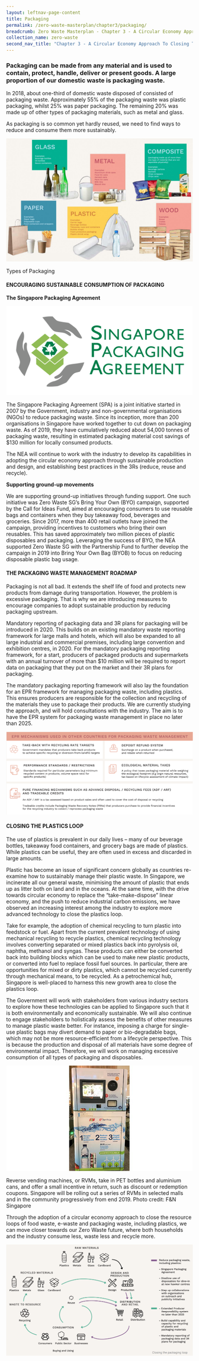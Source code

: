 ```yaml
---
layout: leftnav-page-content
title: Packaging
permalink: /zero-waste-masterplan/chapter3/packaging/
breadcrumb: Zero Waste Masterplan - Chapter 3 - A Circular Economy Approach To Closing Three Resource Loops
collection_name: zero-waste
second_nav_title: "Chapter 3 - A Circular Economy Approach To Closing Three Resource Loops"
---
```





### Packaging can be made from any material and is used to contain, protect, handle, deliver or present goods. A large proportion of our domestic waste is packaging waste.

In 2018, about one-third of domestic waste
disposed of consisted of packaging waste.
Approximately 55% of the packaging waste
was plastic packaging, whilst 25% was paper
packaging. The remaining 20% was made up
of other types of packaging materials, such as
metal and glass.

As packaging is so common yet hardly
reused, we need to find ways to reduce
and consume them more sustainably.

![types of packaging](/images/ch3-types-of-packaging.jpg)
<caption>Types of Packaging</caption>


#### ENCOURAGING SUSTAINABLE CONSUMPTION OF PACKAGING

**The Singapore Packaging Agreement**

![Singapore Packaging Agreement logo](/images/ch3-singapore-packaging-agreement.png)

The Singapore Packaging Agreement (SPA) is a joint initiative started in 2007 by the Government, industry and non-governmental organisations (NGOs) to reduce packaging waste. Since its inception, more than 200 organisations in Singapore have worked together to cut down on packaging waste. As of 2019, they have cumulatively reduced about 54,000 tonnes of packaging waste, resulting in estimated packaging material cost savings of $130 million for locally consumed products.

The NEA will continue to work with the industry to develop its capabilities in adopting the circular economy approach through sustainable production and design, and establishing best practices in the 3Rs (reduce, reuse 
and recycle).

**Supporting ground-up movements**

We are supporting ground-up initiatives through funding support. 
One such initiative was Zero Waste SG’s Bring Your Own (BYO) campaign, supported by the Call for Ideas Fund, aimed at encouraging consumers to use reusable bags and containers when they buy takeaway food, beverages and groceries. Since 2017, more than 400 retail outlets have joined the campaign, providing incentives to customers who bring their own reusables. This has saved approximately two million pieces of plastic disposables and packaging. Leveraging the success of BYO, the NEA supported Zero Waste SG with the Partnership Fund to further develop the campaign in 2019 into Bring Your Own Bag (BYOB) to focus on reducing disposable plastic bag usage. 


#### THE PACKAGING WASTE MANAGEMENT ROADMAP

Packaging is not all bad. It extends the shelf life of food and protects new products from damage during transportation. However, the problem  is excessive packaging. That is why we are introducing measures to encourage companies to adopt sustainable production by reducing packaging upstream. 

Mandatory reporting of packaging data and 3R plans for packaging will be introduced in 2020. This builds on an existing mandatory waste reporting framework for large malls and hotels, which will also be expanded to all large industrial and commercial premises, including large convention and exhibition centres, in 2020. 
For the mandatory packaging reporting framework, for a start, producers of packaged products and supermarkets with an annual turnover of more than $10 million will be required to report data on packaging that they put on the market and their 3R plans for packaging. 

The mandatory packaging reporting framework will also lay the foundation for an EPR framework for managing packaging waste, including plastics. This ensures producers are responsible for the collection and recycling of the materials they use to package their products. We are currently studying the approach, and will hold consultations with the industry. The aim is 
to have the EPR system for packaging waste management in place no later than 2025. 

![mandatory packaging reporting framework](/images/ch3-packaging-epr.png)

#### CLOSING THE PLASTICS LOOP

The use of plastics is prevalent in our daily lives  – many of our beverage bottles, takeaway food containers, and grocery bags are made of plastics. While plastics can be useful, they are often used in excess and discarded in large amounts.

Plastic has become an issue of significant concern globally as countries re-examine how to sustainably manage their plastic waste. In Singapore, we incinerate all our general waste, minimising the amount of plastic that ends up as litter both on land and in the oceans. At the same time, with the drive towards circular economy to replace the “take-make-dispose” linear economy, and the push to reduce industrial carbon emissions, we have observed an increasing interest among the industry to explore more advanced technology to close the plastics loop. 

Take for example, the adoption of chemical recycling to turn plastic into feedstock or fuel. Apart from the current prevalent technology of using mechanical recycling to recycle plastics, chemical recycling technology involves converting separated or mixed plastics back into pyrolysis oil, naphtha, methanol and syngas. These products can either be converted back into building blocks which can be used to make new plastic products, or converted into fuel to replace fossil fuel sources. In particular, there are opportunities for mixed or dirty plastics, which cannot be recycled currently through mechanical means, to be recycled. As a petrochemical hub, Singapore is well-placed to harness this new growth area to close the plastics loop. 

The Government will work with stakeholders from various industry sectors to explore how these technologies can be applied to Singapore such that it is both environmentally and economically sustainable. We will also continue to engage stakeholders to holistically assess the benefits of other measures to manage plastic waste better. For instance, imposing a charge for single-use plastic bags may divert demand to paper or bio-degradable bags, which may not be more resource-efficient from a lifecycle perspective. This is because the production and disposal of all materials have some degree of environmental impact. Therefore, we will work on managing excessive consumption of all types of packaging and disposables.

![Reverse vending machines](/images/ch3-reverse-vending-machine.jpg)
<caption>Reverse vending machines, or RVMs, take in PET bottles and aluminium cans, and offer a small incentive in return, such as discount or redemption coupons. Singapore will be rolling out a series of RVMs in selected malls and in the community progressively from end 2019. Photo credit: F&N Singapore</caption>

Through the adoption of a circular economy
approach to close the resource loops of
food waste, e-waste and packaging waste,
including plastics, we can move closer
towards our Zero Waste future, where both
households and the industry consume less,
waste less and recycle more.

![Closing the packaging loop](/images/ch3-packaging-loop.png)
